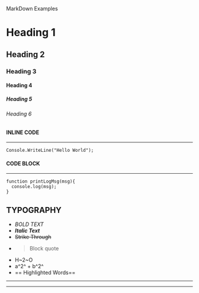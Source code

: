 MarkDown Examples

# Heading 1
## Heading 2
### Heading 3
#### Heading 4
##### Heading 5
###### Heading 6

#### INLINE CODE 
---

`Console.WriteLine("Hello World");`

#### CODE BLOCK
---

```
function printLogMsg(msg){
  console.log(msg);
}
```

TYPOGRAPHY
---

- *BOLD TEXT*
- ***Italic Text***
- ~~Strike Through~~
- > Block quote
- H~2~O
- a^2^ + b^2^
- == Highlighted Words==

---
___


